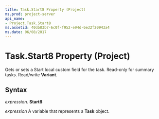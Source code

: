 ```yaml
---
title: Task.Start8 Property (Project)
ms.prod: project-server
api_name:
- Project.Task.Start8
ms.assetid: 40db83b7-6c0f-f952-e94d-6e32f20943a4
ms.date: 06/08/2017
---
```



# Task.Start8 Property (Project)

Gets or sets a Start local custom field for the task. Read-only for summary tasks. Read/write **Variant**.


## Syntax

 _expression_. **Start8**

 _expression_ A variable that represents a **Task** object.


